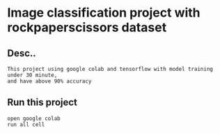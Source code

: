 # Image classification project with rockpaperscissors dataset 

## Desc..
```
This project using google colab and tensorflow with model training under 30 minute,
and have above 90% accuracy
```

## Run this project
```
open google colab
run all cell
```
